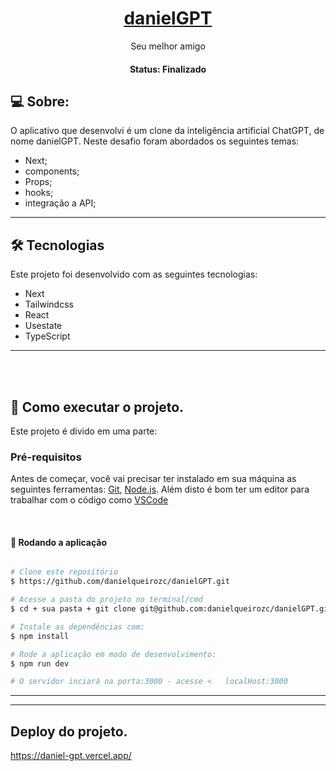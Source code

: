 <h1 align="center">
    <a href="https://daniel-gpt.vercel.app/">danielGPT </a>
</h1>

<p align="center">Seu melhor amigo</p>

<h4 align="center"> 
	 Status:  Finalizado
</h4>


## 💻 Sobre:

O aplicativo que desenvolvi é um clone da inteligência artificial ChatGPT, de nome danielGPT.
Neste desafio foram abordados os seguintes temas:

- Next;
- components;
- Props;
- hooks;
- integração a API;
---

## 🛠 Tecnologias

Este projeto foi desenvolvido com as seguintes tecnologias:

- Next
- Tailwindcss
- React
- Usestate
- TypeScript
---


<br>
<br>

## 🚀 Como executar o projeto.

Este projeto é divido em uma parte:

### Pré-requisitos

Antes de começar, você vai precisar ter instalado em sua máquina as seguintes ferramentas:
[Git](https://git-scm.com), [Node.js](https://nodejs.org/en/). 
Além disto é bom ter um editor para trabalhar com o código como [VSCode](https://code.visualstudio.com/)

<br>

#### 🎲 Rodando a aplicação

```bash

# Clone este repositório
$ https://github.com/danielqueirozc/danielGPT.git

# Acesse a pasta do projeto no terminal/cmd
$ cd + sua pasta + git clone git@github.com:danielqueirozc/danielGPT.git

# Instale as dependências com:
$ npm install

# Rode a aplicação em modo de desenvolvimento:
$ npm run dev

# O servidor inciará na porta:3000 - acesse <   localHost:3000
```
---



---
## Deploy do projeto.
https://daniel-gpt.vercel.app/
